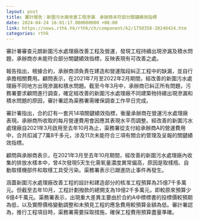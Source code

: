 ```yaml
---
layout: post
title: 審計報告｜新圍污水廠改善工程滲漏　承辦商未符部分關鍵績效指標
date: 2024-04-24 16:01:17.000000000 +08:00
link: https://news.rthk.hk/rthk/ch/component/k2/1750350-20240424.htm
categories: rthk
---
```


審計署審查元朗新圍污水處理廠改善工程及營運，發現工程持續出現滲漏及積水問題，承辦商亦未能符合部分關鍵績效指標，反映表現有可改善之處。

報告指出，根據合約，承辦商須負責在建造和營運階段糾正工程中的缺漏，並自行承擔相關費用。顧問表示，在2021年7月至2022年2月期間，經改善的新圍污水處理廠不同地方出現滲漏和積水問題。截至今年3月中，承辦商已糾正所有問題，污務署要求顧問進行調查，確定經改善的新圍污水處理廠不同建築物持續出現滲漏和積水問題的原因，審計署認為渠務署需確保調查工作早日完成。

審計署指出，合約訂有一套共14項關鍵績效指標，衡量承辦商在營運污水處理廠表現。承辦商所收取的每月營運費用會因應其表現水平而調整。經改善的新圍污水處理廠自2021年3月啟用至去年10月為止，渠務署從支付給承辦商A的營運費用中，合共扣減了7萬8千多元，涉及11次未能符合三項有關合約管理及呈報的關鍵績效指標。

顧問與承辦商表示，在2021年3月至去年10月期間，經改善的新圍污水處理廠內收集的排放水樣本中，曾4次發現5天生化需氧量濃度異常偏高，原因是取樣瓶、自動取樣機部件和取樣工具受污染。渠務署表示已跟進防止事件再發生。

涵蓋新圍污水處理廠改善工程的設計和建造部分的核准工程預算為25億7千多萬元。但截至去年10月，工程計劃撥款的總開支為19億2千多萬元，即較原來預算少6億4千萬元。渠務署表示，出現重大差異主要由於合約A中標標書的投標價較預期為低，以及實際價格變動調整和未預見工程的應急費用較預算金額為低。審計署認為，推行工程項目時，渠務署需要採取措施，確保工程費用預算盡量準確。
